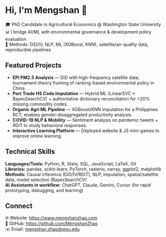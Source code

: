 # Hi, I'm Mengshan 👋

🎓 PhD Candidate in Agricultural Economics @ Washington State University  
📊 I bridge AI/ML with environmental governance & development policy evaluation  
🧪 Methods: DiD/IV, NLP, ML (XGBoost, KNN), satellite/air-quality data, reproducible pipelines

## Featured Projects
- **EPI PM2.5 Analysis** — DiD with high-frequency satellite data; tournament-theory framing of ranking-based environmental policy in China.  
- **Port Trade HS Code Imputation** — Hybrid ML (LinearSVC + BayesSearchCV) + authoritative dictionary reconciliation for >20% missing commodity codes.  
- **Organic Agri ML Pipeline** — XGBoost/KNN imputation for a Philippines RCT; enables gender-disaggregated productivity analysis.  
- **COVID-19 NLP & Mobility** — Sentiment analysis on pandemic tweets + RDiT to study behavioral responses.  
- **Interactive Learning Platform** — Deployed website & JS mini-games to improve online learning.


## Technical Skills
**Languages/Tools:** Python, R, Stata, SQL, JavaScript, LaTeX, Git  
**Libraries:** pandas, scikit-learn, PyTorch, rasterio, xarray, ggplot2, matplotlib  
**Methods:** Causal inference (DiD/IV/RDiT), NLP, imputation, spatial/satellite data, model selection (BayesSearchCV)  
**AI Assistants in workflow:** ChatGPT, Claude, Gemini, Cursor (for rapid prototyping, debugging, and learning)

## Connect
🌐 Website: https://www.mengshanzhao.com  
🐙 GitHub: https://github.com/MengshanZhao  
✉️ Email: mengshan.zhao@wsu.edu
